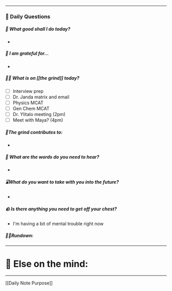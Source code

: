 
---
###  📅 Daily Questions 

##### 💛 What good shall I do today?
- 
##### 💌 I am grateful for...
- 
##### 🤾‍♀️ What is on [[the grind]] today?
 - [ ]  Interview prep
 - [ ] Dr. Janda matrix and email
 - [ ] Physics MCAT
 - [ ] Gen Chem MCAT
 - [ ] Dr. Ylitalo meeting (2pm)
 - [ ] Meet with Maya? (4pm)
##### 🧱The grind contributes to:
- 
##### 💭 What are the words do you need to hear?
- 
##### ⌛What do you want to take with you into the future?
- 
##### 🪨 Is there anything you need to get off your chest?
- I'm having a bit of mental trouble right now
##### 🏃‍♂️Rundown:


---
# 📝 Else on the mind:

---

[[Daily Note Purpose]]